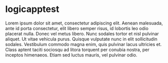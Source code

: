 # logicapptest
Lorem ipsum dolor sit amet, consectetur adipiscing elit. Aenean malesuada, ante id porta consectetur, elit libero semper risus, id lobortis leo odio placerat nulla. Donec vel metus libero. Nunc sodales tortor et nisl pulvinar aliquet. Ut vitae vehicula purus. Quisque vulputate nunc in elit sollicitudin sodales. Vestibulum commodo magna enim, quis pulvinar lacus ultricies et. Class aptent taciti sociosqu ad litora torquent per conubia nostra, per inceptos himenaeos. Etiam sed luctus mauris, vel pulvinar odio.
